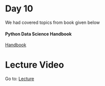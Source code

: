 # Day 10

We had covered topics from book given below

#### Python Data Science Handbook

[Handbook](https://colab.research.google.com/github/jakevdp/PythonDataScienceHandbook/blob/master/notebooks/Index.ipynb)

# Lecture Video

Go to: [Lecture](https://www.youtube.com/watch?v=uHbBBVL-nXI)
